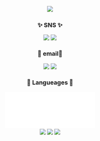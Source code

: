 <div align="center">
    <img src = "https://capsule-render.vercel.app/api?type=waving&color=0:6ACC91,100:6ACCA5&height=350&section=header&text=Welcome&fontSize=70&fontAlignY=45&textcolor=0&animation=fadeIn&fontColor=FFFFFF&desc=Haechan's%20github&descSize=25&descAlign=65&descAlignY=60"/>
</div>

<div align="center">
    <h3> ✨ SNS ✨     </h3>
</div>
<div align="center">
     <a href="https://www.Instagram.com/kiwicw6679/" target="_blank"><img src="https://img.shields.io/badge/Instagram-E6B5C5?style=flat-square&logo=Instagram&logoColor=white"/></a>
    <a href="https://www.facebook.com/profile.php?id=100014881232083" target="_blank"><img src="https://img.shields.io/badge/Facebook-3E7FFF?style=flat-square&logo=Facebook&logoColor=white"/></a>
</div>


<div align="center">
    <h3>💌 email💌 </h3>
</div>

<div align="center">
    <img src="https://img.shields.io/badge/hc9679@gmail.com-3EB0FF?style=for-the-badge&logo=Gmail&logoColor=black">
    <img src="https://img.shields.io/badge/hc9679@naver.com-7EC674?style=for-the-badge&logo=Naver&logoColor=black">
</div>

<div align="center">
    <h3> 📢  Langueages 📢 </h3>
</div>

<div align="center">
<img src="https://raw.githubusercontent.com/dkssud8150/github-stats-transparent/output/generated/languages.svg" width="49.2%" />
</div>


<div align="center">
    <img src = "http://github-profile-summary-cards.vercel.app/api/cards/repos-per-language?username=kiwiha&theme=github_dark&exclude={exclude}" />
    <img src = "http://github-profile-summary-cards.vercel.app/api/cards/stats?username=kiwiha&theme=github_dark" />
    <img src = "http://github-profile-summary-cards.vercel.app/api/cards/productive-time?username=kiwiha&theme=github_dark&utcOffset=Asia/Seoul"
</div>

<div align = "center">
    <imsg src = "http://github-profile-summary-cards.vercel.app/api/cards/profile-details?username=kiwiha&theme=github_dark"
</div>
